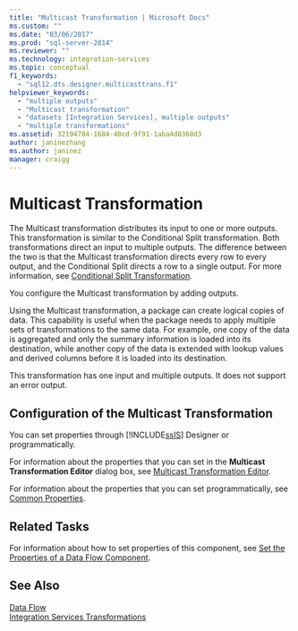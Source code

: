 ```yaml
---
title: "Multicast Transformation | Microsoft Docs"
ms.custom: ""
ms.date: "03/06/2017"
ms.prod: "sql-server-2014"
ms.reviewer: ""
ms.technology: integration-services
ms.topic: conceptual
f1_keywords: 
  - "sql12.dts.designer.multicasttrans.f1"
helpviewer_keywords: 
  - "multiple outputs"
  - "Multicast transformation"
  - "datasets [Integration Services], multiple outputs"
  - "multiple transformations"
ms.assetid: 32194784-1684-40cd-9f91-1aba4d8360d3
author: janinezhang
ms.author: janinez
manager: craigg
---
```

# Multicast Transformation
  The Multicast transformation distributes its input to one or more outputs. This transformation is similar to the Conditional Split transformation. Both transformations direct an input to multiple outputs. The difference between the two is that the Multicast transformation directs every row to every output, and the Conditional Split directs a row to a single output. For more information, see [Conditional Split Transformation](conditional-split-transformation.md).  
  
 You configure the Multicast transformation by adding outputs.  
  
 Using the Multicast transformation, a package can create logical copies of data. This capability is useful when the package needs to apply multiple sets of transformations to the same data. For example, one copy of the data is aggregated and only the summary information is loaded into its destination, while another copy of the data is extended with lookup values and derived columns before it is loaded into its destination.  
  
 This transformation has one input and multiple outputs. It does not support an error output.  
  
## Configuration of the Multicast Transformation  
 You can set properties through [!INCLUDE[ssIS](../../../includes/ssis-md.md)] Designer or programmatically.  
  
 For information about the properties that you can set in the **Multicast Transformation Editor** dialog box, see [Multicast Transformation Editor](../../multicast-transformation-editor.md).  
  
 For information about the properties that you can set programmatically, see [Common Properties](../../common-properties.md).  
  
## Related Tasks  
 For information about how to set properties of this component, see [Set the Properties of a Data Flow Component](../set-the-properties-of-a-data-flow-component.md).  
  
## See Also  
 [Data Flow](../data-flow.md)   
 [Integration Services Transformations](integration-services-transformations.md)  
  
  
